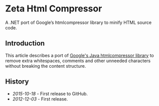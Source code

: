 # Zeta Html Compressor

A .NET port of Google’s htmlcompressor library to minify HTML source code.

<!--
[![Build state](https://travis-ci.org/UweKeim/ZetaHtmlCompressor.svg?branch=master)](https://travis-ci.org/UweKeim/ZetaHtmlCompressor "Travis CI build status")
-->

## Introduction

This article describes a port of [Google's Java htmlcompressor library](https://code.google.com/p/htmlcompressor/) to remove extra whitespaces, comments and other unneeded characters without breaking the content structure.

## History

  * *2015-10-18* - First release to GitHub.
  * *2012-12-03* - First release.
